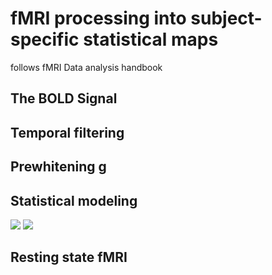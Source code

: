 # fMRI processing into subject-specific statistical maps
follows fMRI Data analysis handbook
## The BOLD Signal

## Temporal filtering

## Prewhitening g

## Statistical modeling

<img src="https://render.githubusercontent.com/render/math?math=e^{i \pi} = -1">

<img src="https://render.githubusercontent.com/render/math?math=X = Y\beta">

## Resting state fMRI


